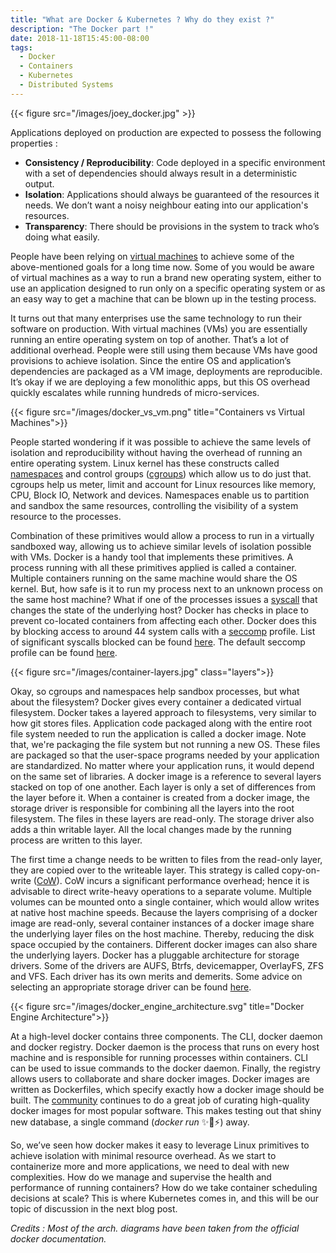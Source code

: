 ```yaml
---
title: "What are Docker & Kubernetes ? Why do they exist ?"
description: "The Docker part !"
date: 2018-11-18T15:45:00-08:00
tags:
  - Docker
  - Containers
  - Kubernetes
  - Distributed Systems
---
```


<style>
figcaption {
	margin-left:30%;
}
.layers {
	margin-left:20%;
}
</style>


{{< figure src="/images/joey_docker.jpg" >}}

Applications deployed on production are expected to possess the following properties :

* __Consistency / Reproducibility__: Code deployed in a specific environment with a set of dependencies should always result in a deterministic output.
* __Isolation__: Applications should always be guaranteed of the resources it needs. We don’t want a noisy neighbour eating into our application's resources.
* __Transparency__: There should be provisions in the system to track who’s doing what easily.

People have been relying on [virtual machines](https://en.wikipedia.org/wiki/Virtual_machine) to achieve some of the above-mentioned goals for a long time now. Some of you would be aware of virtual machines as a way to run a brand new operating system, either to use an application designed to run only on a specific operating system or as an easy way to get a machine that can be blown up in the testing process. 

It turns out that many enterprises use the same technology to run their software on production.  With virtual machines (VMs) you are essentially running an entire operating system on top of another. That’s a lot of additional overhead. People were still using them because VMs have good provisions to achieve isolation. Since the entire OS and application’s dependencies are packaged as a VM image, deployments are reproducible. It’s okay if we are deploying a few monolithic apps, but this OS overhead quickly escalates while running hundreds of micro-services.

{{< figure src="/images/docker_vs_vm.png" title="Containers vs Virtual Machines">}}

People started wondering if it was possible to achieve the same levels of isolation and reproducibility without having the overhead of running an entire operating system. Linux kernel has these constructs called [namespaces](https://en.wikipedia.org/wiki/Linux_namespaces) and control groups ([cgroups](https://en.wikipedia.org/wiki/Cgroups)) which allow us to do just that. cgroups help us meter,  limit and account for Linux resources like memory, CPU, Block IO, Network and devices. Namespaces enable us to partition and sandbox the same resources, controlling the visibility of a system resource to the processes.

Combination of these primitives would allow a process to run in a virtually sandboxed way, allowing us to achieve similar levels of isolation possible with VMs.  Docker is a handy tool that implements these primitives. A process running with all these primitives applied is called a container. Multiple containers running on the same machine would share the OS kernel. But, how safe is it to run my process next to an unknown process on the same host machine? What if one of the processes issues a [syscall](https://en.wikipedia.org/wiki/System_call) that changes the state of the underlying host? Docker has checks in place to prevent co-located containers from affecting each other. Docker does this by blocking access to around 44 system calls with a [seccomp](https://en.wikipedia.org/wiki/Seccomp) profile. List of significant syscalls blocked can be found [here](https://github.com/docker/docker.github.io/blob/master/engine/security/seccomp.md#significant-syscalls-blocked-by-the-default-profile). The default seccomp profile can be found [here](https://github.com/moby/moby/blob/master/profiles/seccomp/default.json).

{{< figure src="/images/container-layers.jpg" class="layers">}}

Okay, so cgroups and namespaces help sandbox processes, but what about the filesystem? Docker gives every container a dedicated virtual filesystem. Docker takes a layered approach to filesystems, very similar to how git stores files. Application code packaged along with the entire root file system needed to run the application is called a docker image. Note that, we're packaging the file system but not running a new OS. These files are packaged so that the user-space programs needed by your application are standardized. No matter where your application runs, it would depend on the same set of libraries. A docker image is a reference to several layers stacked on top of one another. Each layer is only a set of differences from the layer before it. When a container is created from a docker image, the storage driver is responsible for combining all the layers into the root filesystem. The files in these layers are read-only. The storage driver also adds a thin writable layer. All the local changes made by the running process are written to this layer.

The first time a change needs to be written to files from the read-only layer, they are copied over to the writeable layer. This strategy is called copy-on-write ([CoW](https://en.wikipedia.org/wiki/Copy-on-write)). CoW incurs a significant performance overhead; hence it is advisable to direct write-heavy operations to a separate volume. Multiple volumes can be mounted onto a single container, which would allow writes at native host machine speeds. Because the layers comprising of a docker image are read-only, several container instances of a  docker image share the underlying layer files on the host machine. Thereby, reducing the disk space occupied by the containers. Different docker images can also share the underlying layers. Docker has a pluggable architecture for storage drivers. Some of the drivers are AUFS, Btrfs, devicemapper, OverlayFS, ZFS and VFS. Each driver has its own merits and demerits. Some advice on selecting an appropriate storage driver can be found [here](https://docs.docker.com/v17.09/engine/userguide/storagedriver/selectadriver/).

{{< figure src="/images/docker_engine_architecture.svg" title="Docker Engine Architecture">}}

At a high-level docker contains three components. The CLI, docker daemon and docker registry. Docker daemon is the process that runs on every host machine and is responsible for running processes within containers. CLI can be used to issue commands to the docker daemon. Finally, the registry allows users to collaborate and share docker images. Docker images are written as Dockerfiles, which specify exactly how a docker image should be built. The [community](https://hub.docker.com) continues to do a great job of curating high-quality docker images for most popular software. This makes testing out that shiny new database, a single command (*docker run* ✨🌟⚡) away.

So, we’ve seen how docker makes it easy to leverage Linux primitives to achieve isolation with minimal resource overhead. As we start to containerize more and more applications, we need to deal with new complexities. How do we manage and supervise the health and performance of running containers? How do we take container scheduling decisions at scale? This is where Kubernetes comes in, and this will be our topic of discussion in the next blog post.

*Credits : Most of the arch. diagrams have been taken from the official docker documentation.*

